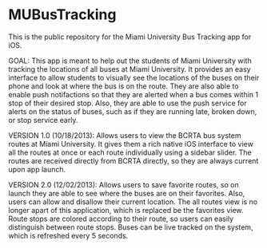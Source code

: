 MUBusTracking
=============

This is the public repository for the Miami University Bus Tracking app for iOS. 

GOAL:
This app is meant to help out the students of Miami University with tracking the locations of all buses at Miami University. It provides an easy interface to allow students to visually see the locations of the buses on their phone and look at where the bus is on the route. They are also able to enable push notifactions so that they are alerted when a bus comes within 1 stop of their desired stop. Also, they are able to use the push service for alerts on the status of buses, such as if they are running late, broken down, or stop service early.

VERSION 1.0 (10/18/2013):
Allows users to view the BCRTA bus system routes at Miami University. It gives them a rich native iOS interface to view all the routes at once or each route individually using a sidebar slider. The routes are received directly from BCRTA directly, so they are always current upon app launch.

VERSION 2.0 (12/02/2013):
Allows users to save favorite routes, so on launch they are able to see where the buses are on their favorites. Also, users can allow and disallow their current location. The all routes view is no longer apart of this application, which is replaced be the favorites view. Route stops are colored according to their route, so users can easily distinguish between route stops. Buses can be live tracked on the system, which is refreshed every 5 seconds. 
